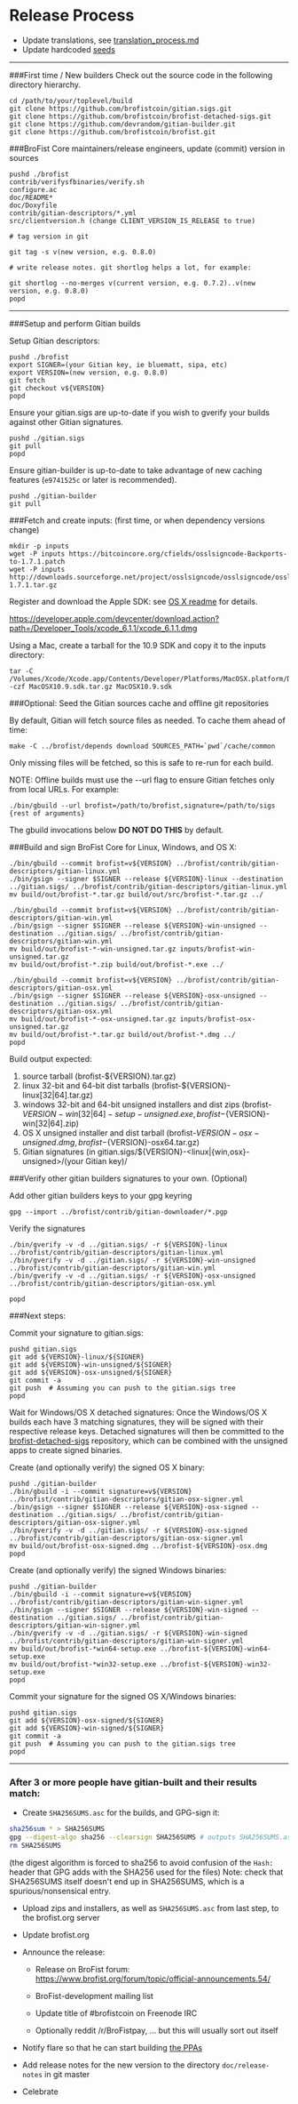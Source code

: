 Release Process
====================

* Update translations, see [translation_process.md](https://github.com/brofistcoin/brofist/blob/master/doc/translation_process.md#syncing-with-transifex)
* Update hardcoded [seeds](/contrib/seeds)

* * *

###First time / New builders
Check out the source code in the following directory hierarchy.

	cd /path/to/your/toplevel/build
	git clone https://github.com/brofistcoin/gitian.sigs.git
	git clone https://github.com/brofistcoin/brofist-detached-sigs.git
	git clone https://github.com/devrandom/gitian-builder.git
	git clone https://github.com/brofistcoin/brofist.git

###BroFist Core maintainers/release engineers, update (commit) version in sources

	pushd ./brofist
	contrib/verifysfbinaries/verify.sh
	configure.ac
	doc/README*
	doc/Doxyfile
	contrib/gitian-descriptors/*.yml
	src/clientversion.h (change CLIENT_VERSION_IS_RELEASE to true)

	# tag version in git

	git tag -s v(new version, e.g. 0.8.0)

	# write release notes. git shortlog helps a lot, for example:

	git shortlog --no-merges v(current version, e.g. 0.7.2)..v(new version, e.g. 0.8.0)
	popd

* * *

###Setup and perform Gitian builds

 Setup Gitian descriptors:

	pushd ./brofist
	export SIGNER=(your Gitian key, ie bluematt, sipa, etc)
	export VERSION=(new version, e.g. 0.8.0)
	git fetch
	git checkout v${VERSION}
	popd

  Ensure your gitian.sigs are up-to-date if you wish to gverify your builds against other Gitian signatures.

	pushd ./gitian.sigs
	git pull
	popd

  Ensure gitian-builder is up-to-date to take advantage of new caching features (`e9741525c` or later is recommended).

	pushd ./gitian-builder
	git pull

###Fetch and create inputs: (first time, or when dependency versions change)

	mkdir -p inputs
	wget -P inputs https://bitcoincore.org/cfields/osslsigncode-Backports-to-1.7.1.patch
	wget -P inputs http://downloads.sourceforge.net/project/osslsigncode/osslsigncode/osslsigncode-1.7.1.tar.gz

 Register and download the Apple SDK: see [OS X readme](README_osx.txt) for details.

 https://developer.apple.com/devcenter/download.action?path=/Developer_Tools/xcode_6.1.1/xcode_6.1.1.dmg

 Using a Mac, create a tarball for the 10.9 SDK and copy it to the inputs directory:

	tar -C /Volumes/Xcode/Xcode.app/Contents/Developer/Platforms/MacOSX.platform/Developer/SDKs/ -czf MacOSX10.9.sdk.tar.gz MacOSX10.9.sdk

###Optional: Seed the Gitian sources cache and offline git repositories

By default, Gitian will fetch source files as needed. To cache them ahead of time:

	make -C ../brofist/depends download SOURCES_PATH=`pwd`/cache/common

Only missing files will be fetched, so this is safe to re-run for each build.

NOTE: Offline builds must use the --url flag to ensure Gitian fetches only from local URLs. For example:
```
./bin/gbuild --url brofist=/path/to/brofist,signature=/path/to/sigs {rest of arguments}
```
The gbuild invocations below <b>DO NOT DO THIS</b> by default.

###Build and sign BroFist Core for Linux, Windows, and OS X:

	./bin/gbuild --commit brofist=v${VERSION} ../brofist/contrib/gitian-descriptors/gitian-linux.yml
	./bin/gsign --signer $SIGNER --release ${VERSION}-linux --destination ../gitian.sigs/ ../brofist/contrib/gitian-descriptors/gitian-linux.yml
	mv build/out/brofist-*.tar.gz build/out/src/brofist-*.tar.gz ../

	./bin/gbuild --commit brofist=v${VERSION} ../brofist/contrib/gitian-descriptors/gitian-win.yml
	./bin/gsign --signer $SIGNER --release ${VERSION}-win-unsigned --destination ../gitian.sigs/ ../brofist/contrib/gitian-descriptors/gitian-win.yml
	mv build/out/brofist-*-win-unsigned.tar.gz inputs/brofist-win-unsigned.tar.gz
	mv build/out/brofist-*.zip build/out/brofist-*.exe ../

	./bin/gbuild --commit brofist=v${VERSION} ../brofist/contrib/gitian-descriptors/gitian-osx.yml
	./bin/gsign --signer $SIGNER --release ${VERSION}-osx-unsigned --destination ../gitian.sigs/ ../brofist/contrib/gitian-descriptors/gitian-osx.yml
	mv build/out/brofist-*-osx-unsigned.tar.gz inputs/brofist-osx-unsigned.tar.gz
	mv build/out/brofist-*.tar.gz build/out/brofist-*.dmg ../
	popd

  Build output expected:

  1. source tarball (brofist-${VERSION}.tar.gz)
  2. linux 32-bit and 64-bit dist tarballs (brofist-${VERSION}-linux[32|64].tar.gz)
  3. windows 32-bit and 64-bit unsigned installers and dist zips (brofist-${VERSION}-win[32|64]-setup-unsigned.exe, brofist-${VERSION}-win[32|64].zip)
  4. OS X unsigned installer and dist tarball (brofist-${VERSION}-osx-unsigned.dmg, brofist-${VERSION}-osx64.tar.gz)
  5. Gitian signatures (in gitian.sigs/${VERSION}-<linux|{win,osx}-unsigned>/(your Gitian key)/

###Verify other gitian builders signatures to your own. (Optional)

  Add other gitian builders keys to your gpg keyring

	gpg --import ../brofist/contrib/gitian-downloader/*.pgp

  Verify the signatures

	./bin/gverify -v -d ../gitian.sigs/ -r ${VERSION}-linux ../brofist/contrib/gitian-descriptors/gitian-linux.yml
	./bin/gverify -v -d ../gitian.sigs/ -r ${VERSION}-win-unsigned ../brofist/contrib/gitian-descriptors/gitian-win.yml
	./bin/gverify -v -d ../gitian.sigs/ -r ${VERSION}-osx-unsigned ../brofist/contrib/gitian-descriptors/gitian-osx.yml

	popd

###Next steps:

Commit your signature to gitian.sigs:

	pushd gitian.sigs
	git add ${VERSION}-linux/${SIGNER}
	git add ${VERSION}-win-unsigned/${SIGNER}
	git add ${VERSION}-osx-unsigned/${SIGNER}
	git commit -a
	git push  # Assuming you can push to the gitian.sigs tree
	popd

  Wait for Windows/OS X detached signatures:
	Once the Windows/OS X builds each have 3 matching signatures, they will be signed with their respective release keys.
	Detached signatures will then be committed to the [brofist-detached-sigs](https://github.com/brofistcoin/brofist-detached-sigs) repository, which can be combined with the unsigned apps to create signed binaries.

  Create (and optionally verify) the signed OS X binary:

	pushd ./gitian-builder
	./bin/gbuild -i --commit signature=v${VERSION} ../brofist/contrib/gitian-descriptors/gitian-osx-signer.yml
	./bin/gsign --signer $SIGNER --release ${VERSION}-osx-signed --destination ../gitian.sigs/ ../brofist/contrib/gitian-descriptors/gitian-osx-signer.yml
	./bin/gverify -v -d ../gitian.sigs/ -r ${VERSION}-osx-signed ../brofist/contrib/gitian-descriptors/gitian-osx-signer.yml
	mv build/out/brofist-osx-signed.dmg ../brofist-${VERSION}-osx.dmg
	popd

  Create (and optionally verify) the signed Windows binaries:

	pushd ./gitian-builder
	./bin/gbuild -i --commit signature=v${VERSION} ../brofist/contrib/gitian-descriptors/gitian-win-signer.yml
	./bin/gsign --signer $SIGNER --release ${VERSION}-win-signed --destination ../gitian.sigs/ ../brofist/contrib/gitian-descriptors/gitian-win-signer.yml
	./bin/gverify -v -d ../gitian.sigs/ -r ${VERSION}-win-signed ../brofist/contrib/gitian-descriptors/gitian-win-signer.yml
	mv build/out/brofist-*win64-setup.exe ../brofist-${VERSION}-win64-setup.exe
	mv build/out/brofist-*win32-setup.exe ../brofist-${VERSION}-win32-setup.exe
	popd

Commit your signature for the signed OS X/Windows binaries:

	pushd gitian.sigs
	git add ${VERSION}-osx-signed/${SIGNER}
	git add ${VERSION}-win-signed/${SIGNER}
	git commit -a
	git push  # Assuming you can push to the gitian.sigs tree
	popd

-------------------------------------------------------------------------

### After 3 or more people have gitian-built and their results match:

- Create `SHA256SUMS.asc` for the builds, and GPG-sign it:
```bash
sha256sum * > SHA256SUMS
gpg --digest-algo sha256 --clearsign SHA256SUMS # outputs SHA256SUMS.asc
rm SHA256SUMS
```
(the digest algorithm is forced to sha256 to avoid confusion of the `Hash:` header that GPG adds with the SHA256 used for the files)
Note: check that SHA256SUMS itself doesn't end up in SHA256SUMS, which is a spurious/nonsensical entry.

- Upload zips and installers, as well as `SHA256SUMS.asc` from last step, to the brofist.org server

- Update brofist.org

- Announce the release:

  - Release on BroFist forum: https://www.brofist.org/forum/topic/official-announcements.54/

  - BroFist-development mailing list

  - Update title of #brofistcoin on Freenode IRC

  - Optionally reddit /r/BroFistpay, ... but this will usually sort out itself

- Notify flare so that he can start building [the PPAs](https://launchpad.net/~brofist.org/+archive/ubuntu/brofist)

- Add release notes for the new version to the directory `doc/release-notes` in git master

- Celebrate
